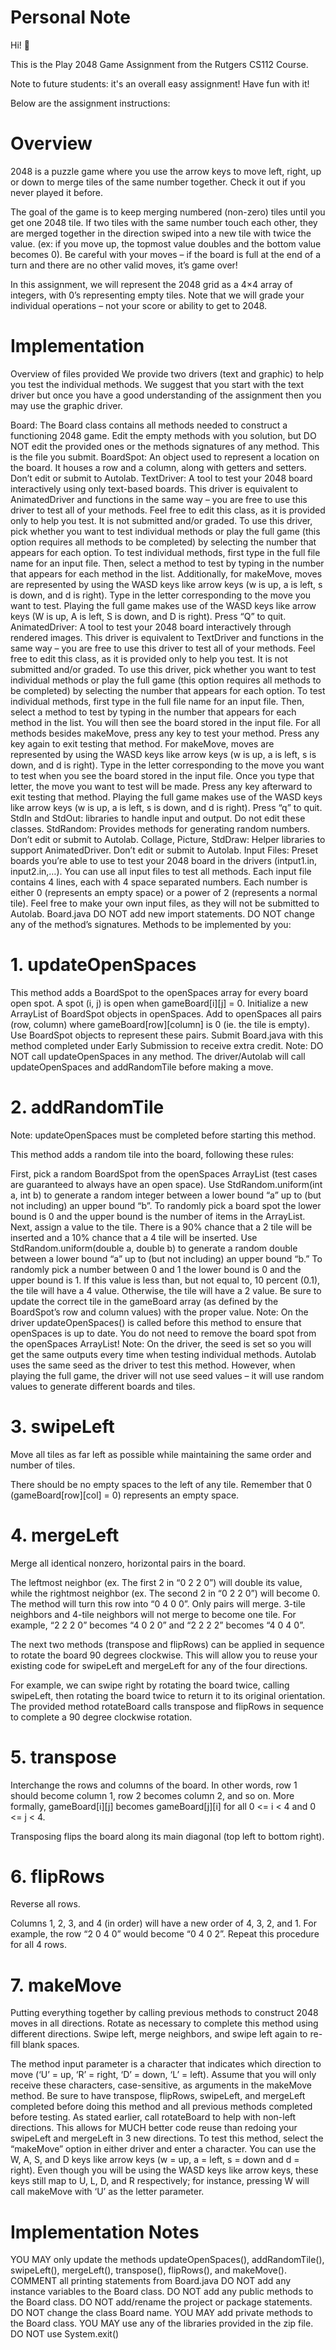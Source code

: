 # Personal Note
Hi! 👋

This is the Play 2048 Game Assignment from the Rutgers CS112 Course. 

Note to future students: it's an overall easy assignment! Have fun with it!

Below are the assignment instructions:

# Overview
2048 is a puzzle game where you use the arrow keys to move left, right, up or down to merge tiles of the same number together. Check it out if you never played it before.

The goal of the game is to keep merging numbered (non-zero) tiles until you get one 2048 tile. If two tiles with the same number touch each other, they are merged together in the direction swiped into a new tile with twice the value. (ex: if you move up, the topmost value doubles and the bottom value becomes 0). Be careful with your moves – if the board is full at the end of a turn and there are no other valid moves, it’s game over!

In this assignment, we will represent the 2048 grid as a 4×4 array of integers, with 0’s representing empty tiles. Note that we will grade your individual operations – not your score or ability to get to 2048. 

# Implementation
Overview of files provided
We provide two drivers (text and graphic) to help you test the individual methods. We suggest that you start with the text driver but once you have a good understanding of the assignment then you may use the graphic driver.

Board: The Board class contains all methods needed to construct a functioning 2048 game. Edit the empty methods with you solution, but DO NOT edit the provided ones or the methods signatures of any method. This is the file you submit.
BoardSpot: An object used to represent a location on the board. It houses a row and a column, along with getters and setters. Don’t edit or submit to Autolab.
TextDriver: A tool to test your 2048 board interactively using only text-based boards. This driver is equivalent to AnimatedDriver and functions in the same way – you are free to use this driver to test all of your methods. Feel free to edit this class, as it is provided only to help you test. It is not submitted and/or graded.
To use this driver, pick whether you want to test individual methods or play the full game (this option requires all methods to be completed) by selecting the number that appears for each option. 
To test individual methods, first type in the full file name for an input file. Then, select a method to test by typing in the number that appears for each method in the list. Additionally, for makeMove, moves are represented by using the WASD keys like arrow keys (w is up, a is left, s is down, and d is right). Type in the letter corresponding to the move you want to test.
Playing the full game makes use of the WASD keys like arrow keys (W is up, A is left, S is down, and D is right). Press “Q” to quit.
AnimatedDriver: A tool to test your 2048 board interactively through rendered images. This driver is equivalent to TextDriver and functions in the same way – you are free to use this driver to test all of your methods. Feel free to edit this class, as it is provided only to help you test. It is not submitted and/or graded.
To use this driver, pick whether you want to test individual methods or play the full game (this option requires all methods to be completed) by selecting the number that appears for each option. 
To test individual methods, first type in the full file name for an input file. Then, select a method to test by typing in the number that appears for each method in the list. You will then see the board stored in the input file. For all methods besides makeMove, press any key to test your method. Press any key again to exit testing that method.
For makeMove, moves are represented by using the WASD keys like arrow keys (w is up, a is left, s is down, and d is right). Type in the letter corresponding to the move you want to test when you see the board stored in the input file. Once you type that letter, the move you want to test will be made. Press any key afterward to exit testing that method.
Playing the full game makes use of the WASD keys like arrow keys (w is up, a is left, s is down, and d is right). Press “q” to quit.
StdIn and StdOut: libraries to handle input and output. Do not edit these classes.
StdRandom: Provides methods for generating random numbers. Don’t edit or submit to Autolab.
Collage, Picture, StdDraw: Helper libraries to support AnimatedDriver. Don’t edit or submit to Autolab.
Input Files: Preset boards you’re able to use to test your 2048 board in the drivers (intput1.in, input2.in,…). You can use all input files to test all methods. Each input file contains 4 lines, each with 4 space separated numbers. Each number is either 0 (represents an empty space) or a power of 2 (represents a normal tile). Feel free to make your own input files, as they will not be submitted to Autolab.
Board.java
DO NOT add new import statements.
DO NOT change any of the method’s signatures.
Methods to be implemented by you:

# 1. updateOpenSpaces
This method adds a BoardSpot to the openSpaces array for every  board open spot.
A spot (i, j) is open when gameBoard[i][j] = 0.
Initialize a new ArrayList of BoardSpot objects in openSpaces.
Add to openSpaces all pairs (row, column) where gameBoard[row][column] is 0 (ie. the tile is empty). Use BoardSpot objects to represent these pairs.
Submit Board.java with this method completed under Early Submission to receive extra credit.
Note: DO NOT call updateOpenSpaces in any method. The driver/Autolab will call updateOpenSpaces and addRandomTile before making a move.

# 2. addRandomTile
Note: updateOpenSpaces must be completed before starting this method.

This method adds a random tile into the board, following these rules:

First, pick a random BoardSpot from the openSpaces ArrayList (test cases are guaranteed to always have an open space). Use StdRandom.uniform(int a, int b) to generate a random integer between a lower bound “a” up to (but not including) an upper bound “b”. 
To randomly pick a board spot the lower bound is 0 and the upper bound is the number of items in the ArrayList.
Next, assign a value to the tile. There is a 90% chance that a 2 tile will be inserted and a 10% chance that a 4 tile will be inserted. Use StdRandom.uniform(double a, double b) to generate a random double between a lower bound “a” up to (but not including) an upper bound “b.”
To randomly pick a number between 0 and 1 the lower bound is 0 and the upper bound is 1.
If this value is less than, but not equal to, 10 percent (0.1), the tile will have a 4 value. Otherwise, the tile will have a 2 value.
Be sure to update the correct tile in the gameBoard array (as defined by the BoardSpot’s row and column values) with the proper value. 
Note: On the driver updateOpenSpaces() is called before this method to ensure that openSpaces is up to date. You do not need to remove the board spot from the openSpaces ArrayList!
Note: On the driver, the seed is set so you will get the same outputs every time when testing individual methods. Autolab uses the same seed as the driver to test this method. However, when playing the full game, the driver will not use seed values – it will use random values to generate different boards and tiles.

# 3. swipeLeft
Move all tiles as far left as possible while maintaining the same order and number of tiles.

There should be no empty spaces to the left of any tile.
Remember that 0 (gameBoard[row][col] = 0) represents an empty space. 

# 4. mergeLeft
Merge all identical nonzero, horizontal pairs in the board.

The leftmost neighbor (ex. The first 2 in “0 2 2 0”) will double its value, while the rightmost neighbor (ex. The second 2 in “0 2 2 0”) will become 0. The method will turn this row into “0 4 0 0”. 
Only pairs will merge. 3-tile neighbors and 4-tile neighbors will not merge to become one tile. For example, “2 2 2 0” becomes “4 0 2 0” and “2 2 2 2” becomes “4 0 4 0”. 

The next two methods (transpose and flipRows) can be applied in sequence to rotate the board 90 degrees clockwise. This will allow you to reuse your existing code for swipeLeft and mergeLeft for any of the four directions.

For example, we can swipe right by rotating the board twice, calling swipeLeft, then rotating the board twice to return it to its original orientation. The provided method rotateBoard calls transpose and flipRows in sequence to complete a 90 degree clockwise rotation.

# 5. transpose
Interchange the rows and columns of the board. In other words, row 1 should become column 1, row 2 becomes column 2, and so on. More formally, gameBoard[i][j] becomes gameBoard[j][i] for all 0 <= i < 4 and 0 <= j < 4. 

Transposing flips the board along its main diagonal (top left to bottom right). 

# 6. flipRows
Reverse all rows.

Columns 1, 2, 3, and 4 (in order) will have a new order of 4, 3, 2, and 1. For example, the row “2 0 4 0” would become “0 4 0 2”.
Repeat this procedure for all 4 rows.

# 7. makeMove
Putting everything together by calling previous methods to construct 2048 moves in all directions. Rotate as necessary to complete this method using different directions. Swipe left, merge neighbors, and swipe left again to re-fill blank spaces. 

The method input parameter is a character that indicates which direction to move (‘U’ = up, ‘R’ = right, ‘D’ = down, ‘L’ = left). Assume that you will only receive these characters, case-sensitive, as arguments in the makeMove method.
Be sure to have transpose, flipRows, swipeLeft, and mergeLeft completed before doing this method and all previous methods completed before testing.
As stated earlier, call rotateBoard to help with non-left directions. This allows for MUCH better code reuse than redoing your swipeLeft and mergeLeft in 3 new directions.
To test this method, select the “makeMove” option in either driver and enter a character. You can use the W, A, S, and D keys like arrow keys (w = up, a = left, s = down and d = right). Even though you will be using the WASD keys like arrow keys, these keys still map to U, L, D, and R respectively; for instance, pressing W will call makeMove with ‘U’ as the letter parameter.

# Implementation Notes
YOU MAY only update the methods updateOpenSpaces(), addRandomTile(), swipeLeft(), mergeLeft(), transpose(), flipRows(), and makeMove().
COMMENT all printing statements from Board.java
DO NOT add any instance variables to the Board class.
DO NOT add any public methods to the Board class.
DO NOT add/rename the project or package statements.
DO NOT change the class Board name.
YOU MAY add private methods to the Board class.
YOU MAY use any of the libraries provided in the zip file.
DO NOT use System.exit()


